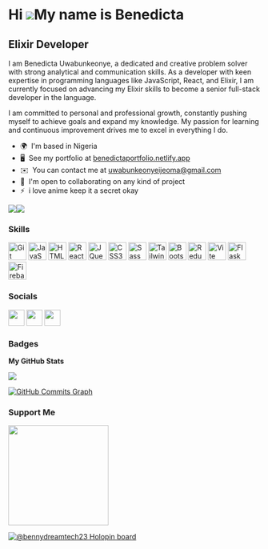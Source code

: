 Hi ![](https://user-images.githubusercontent.com/18350557/176309783-0785949b-9127-417c-8b55-ab5a4333674e.gif)My name is Benedicta
=================================================================================================================================

Elixir Developer
-------------

I am Benedicta Uwabunkeonye, a dedicated and creative problem solver with strong analytical and communication skills. As a developer with keen expertise in programming languages like JavaScript, React, and Elixir, I am currently focused on advancing my Elixir skills to become a senior full-stack developer in the language.

I am committed to personal and professional growth, constantly pushing myself to achieve goals and expand my knowledge. My passion for learning and continuous improvement drives me to excel in everything I do.

* 🌍  I'm based in Nigeria
* 🖥️  See my portfolio at [benedictaportfolio.netlify.app](http://benedictaportfolio.netlify.app)
* ✉️  You can contact me at [uwabunkeonyeijeoma@gmail.com](mailto:uwabunkeonyeijeoma@gmail.com)
* 🤝  I'm open to collaborating on any kind of project
* ⚡  i love anime keep it a secret okay

<a href="https://www.github.com/bennydreamtech23" target="_blank" rel="noreferrer"><img
src="https://img.shields.io/github/followers/bennydreamtech23?logo=github&style=for-the-badge&color=0891b2&labelColor=581c87" /></a><a href="https://www.twitter.com/bennydreams2326" target="_blank" rel="noreferrer"><img
src="https://img.shields.io/twitter/follow/bennydreams2326?logo=twitter&style=for-the-badge&color=0891b2&labelColor=581c87"
/></a>

### Skills


<p align="left">
<a href="https://git-scm.com/" target="_blank" rel="noreferrer"><img src="https://raw.githubusercontent.com/danielcranney/readme-generator/main/public/icons/skills/git-colored.svg" width="36" height="36" alt="Git" /></a>
<a href="https://developer.mozilla.org/en-US/docs/Web/JavaScript" target="_blank" rel="noreferrer"><img src="https://raw.githubusercontent.com/danielcranney/readme-generator/main/public/icons/skills/javascript-colored.svg" width="36" height="36" alt="JavaScript" /></a>
<a href="https://developer.mozilla.org/en-US/docs/Glossary/HTML5" target="_blank" rel="noreferrer"><img src="https://raw.githubusercontent.com/danielcranney/readme-generator/main/public/icons/skills/html5-colored.svg" width="36" height="36" alt="HTML5" /></a>
<a href="https://reactjs.org/" target="_blank" rel="noreferrer"><img src="https://raw.githubusercontent.com/danielcranney/readme-generator/main/public/icons/skills/react-colored.svg" width="36" height="36" alt="React" /></a>
<a href="https://jquery.com/" target="_blank" rel="noreferrer"><img src="https://raw.githubusercontent.com/danielcranney/readme-generator/main/public/icons/skills/jquery-colored.svg" width="36" height="36" alt="JQuery" /></a>
<a href="https://www.w3.org/TR/CSS/#css" target="_blank" rel="noreferrer"><img src="https://raw.githubusercontent.com/danielcranney/readme-generator/main/public/icons/skills/css3-colored.svg" width="36" height="36" alt="CSS3" /></a>
<a href="https://sass-lang.com/" target="_blank" rel="noreferrer"><img src="https://raw.githubusercontent.com/danielcranney/readme-generator/main/public/icons/skills/sass-colored.svg" width="36" height="36" alt="Sass" /></a>
<a href="https://tailwindcss.com/" target="_blank" rel="noreferrer"><img src="https://raw.githubusercontent.com/danielcranney/readme-generator/main/public/icons/skills/tailwindcss-colored.svg" width="36" height="36" alt="TailwindCSS" /></a>
<a href="https://getbootstrap.com/" target="_blank" rel="noreferrer"><img src="https://raw.githubusercontent.com/danielcranney/readme-generator/main/public/icons/skills/bootstrap-colored.svg" width="36" height="36" alt="Bootstrap" /></a>
<a href="https://redux.js.org/" target="_blank" rel="noreferrer"><img src="https://raw.githubusercontent.com/danielcranney/readme-generator/main/public/icons/skills/redux-colored.svg" width="36" height="36" alt="Redux" /></a>
<a href="https://vitejs.dev/" target="_blank" rel="noreferrer"><img src="https://raw.githubusercontent.com/danielcranney/readme-generator/main/public/icons/skills/vite-colored.svg" width="36" height="36" alt="Vite" /></a>
<a href="https://flask.palletsprojects.com/en/2.0.x/" target="_blank" rel="noreferrer"><img src="https://raw.githubusercontent.com/danielcranney/readme-generator/main/public/icons/skills/flask-colored.svg" width="36" height="36" alt="Flask" /></a>
<a href="https://firebase.google.com/" target="_blank" rel="noreferrer"><img src="https://raw.githubusercontent.com/danielcranney/readme-generator/main/public/icons/skills/firebase-colored.svg" width="36" height="36" alt="Firebase" /></a>
</p>


### Socials

<p align="left"> <a href="https://www.github.com/bennydreamtech23" target="_blank" rel="noreferrer"><img src="https://raw.githubusercontent.com/danielcranney/readme-generator/main/public/icons/socials/github.svg" width="32" height="32" /></a> <a href="https://www.linkedin.com/in/uwabunkeonye-ijeoma-1942a71b9" target="_blank" rel="noreferrer"><img src="https://raw.githubusercontent.com/danielcranney/readme-generator/main/public/icons/socials/linkedin.svg" width="32" height="32" /></a> <a href="https://www.twitter.com/bennydreams2326" target="_blank" rel="noreferrer"><img src="https://raw.githubusercontent.com/danielcranney/readme-generator/main/public/icons/socials/twitter.svg" width="32" height="32" /></a></p>

### Badges

<b>My GitHub Stats</b>

<a href="http://www.github.com/bennydreamtech23"><img src="https://github-readme-streak-stats.herokuapp.com/?user=bennydreamtech23&stroke=ffffff&background=581c87&ring=ffffff&fire=ffffff&currStreakNum=ffffff&currStreakLabel=ffffff&sideNums=ffffff&sideLabels=ffffff&dates=ffffff&hide_border=true" /></a>

<a href="http://www.github.com/bennydreamtech23"><img src="https://github-readme-activity-graph.cyclic.app/graph?username=bennydreamtech23&bg_color=581c87&color=ffffff&line=0891b2&point=ffffff&area_color=581c87&area=true&hide_border=true&custom_title=GitHub%20Commits%20Graph" alt="GitHub Commits Graph" /></a>


### Support Me

<a href="https://www.buymeacoffee.com/uwabunkeonP"><img src="https://cdn.buymeacoffee.com/buttons/v2/default-yellow.png" width="200" /></a>


[![@bennydreamtech23 Holopin board](https://holopin.io/api/user/board?user=bennydreamtech23)](https://holopin.io/@bennydreamtech23)
<!---
bennydreamtech23/bennydreamtech a ✨ special ✨ repository because its `README.md` (this file) appears on your GitHub profile.
You can click the Preview link to take a look at your changes.
--->
